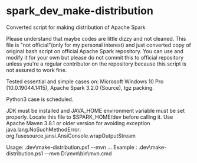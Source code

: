 # spark_dev_make-distribution
Converted script for making distribution of Apache Spark

Please understand that maybe codes are little dizzy and not cleaned. This file is "not official"(only for my personal interest) and just converted copy of original bash script on official Apache Spark repository. You can use and modify it for your own but please do not commit this to official repository unless you're a regular contributor on the repository because this script is not assured to work fine.

Tested essential and simple cases on: Microsoft Windows 10 Pro (10.0.19044.1415), Apache Spark 3.2.0 (Source), tgz packing.

Python3 case is scheduled.

JDK must be installed and JAVA_HOME environment variable must be set properly.
Locate this file to $SPARK_HOME/dev before calling it. Use Apache Maven 3.8.1 or older version for avoiding exception java.lang.NoSuchMethodError: org.fusesource.jansi.AnsiConsole.wrapOutputStream

Usage: .dev\make-distribution.ps1 --mvn <maven path> ...
Example : .dev\make-distribution.ps1 --mvn D:\mvn\bin\mvn.cmd
